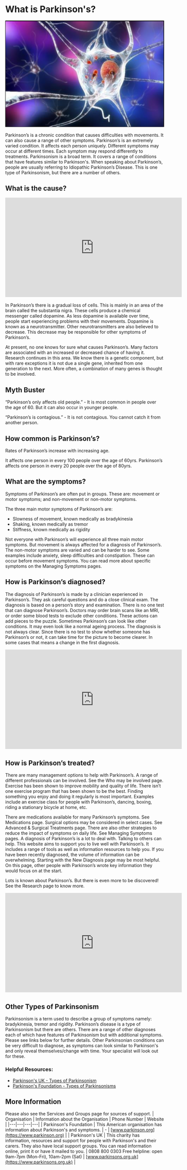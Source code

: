# What is Parkinson's?

<img src="https://raw.githubusercontent.com/parkinsons-toolkit/app-content/refs/heads/main/images/brain-dopamine.png" alt="Brain diagram showing dopamine pathways in Parkinson's disease" class="hero-image">

Parkinson’s is a chronic condition that causes difficulties with movements. It can also cause a range of other symptoms. Parkinson’s is an extremely varied condition. It affects each person uniquely. Different symptoms may occur at different times. Each symptom may respond differently to treatments.
Parkinsonism is a broad term. It covers a range of conditions that have features similar to Parkinson's. When speaking about Parkinson’s, people are usually referring to Idiopathic Parkinson’s Disease. This is one type of Parkinsonism, but there are a number of others.

## What is the cause?

<div class="video-container">
<iframe width="560" height="315" src="https://www.youtube.com/embed/ikVplhl5zZw" title="YouTube video player" frameborder="0" allow="accelerometer; autoplay; clipboard-write; encrypted-media; gyroscope; picture-in-picture; web-share" allowfullscreen></iframe>
</div>

In Parkinson’s there is a gradual loss of cells. This is mainly in an area of the brain called the substantia nigra. These cells produce a chemical messenger called dopamine. As less dopamine is available over time, people start experiencing problems with their movements. Dopamine is known as a neurotransmitter. Other neurotransmitters are also believed to decrease. This decrease may be responsible for other symptoms of Parkinson’s.

At present, no one knows for sure what causes Parkinson’s. Many factors are associated with an increased or decreased chance of having it. Research continues in this area. We know there is a genetic component, but with rare exceptions it is not due a single gene, inherited from one generation to the next. More often, a combination of many genes is thought to be involved.

## Myth Buster

“Parkinson’s only affects old people.” - It is most common in people over the age of 60. But it can also occur in younger people.

“Parkinson’s is contagious.” - It is not contagious. You cannot catch it from another person.

## How common is Parkinson’s?

Rates of Parkinson’s increase with increasing age.

It affects one person in every 100 people over the age of 60yrs. Parkinson’s affects one person in every 20 people over the age of 80yrs.

## What are the symptoms?

Symptoms of Parkinson’s are often put in groups. These are: movement or motor symptoms; and non-movement or non-motor symptoms.

The three main motor symptoms of Parkinson’s are:

- Slowness of movement, known medically as bradykinesia
- Shaking, known medically as tremor
- Stiffness, known medically as rigidity

Not everyone with Parkinson’s will experience all three main motor symptoms. But movement is always affected for a diagnosis of Parkinson’s. The non-motor symptoms are varied and can be harder to see. Some examples include anxiety, sleep difficulties and constipation. These can occur before movement symptoms. You can read more about specific symptoms on the Managing Symptoms pages.

## How is Parkinson’s diagnosed?

The diagnosis of Parkinson’s is made by a clinician experienced in Parkinson’s. They ask careful questions and do a close clinical exam. The diagnosis is based on a person’s story and examination. There is no one test that can diagnose Parkinson’s. Doctors may order brain scans like an MRI, or order some blood tests to exclude other conditions. These actions can add pieces to the puzzle. Sometimes Parkinson’s can look like other conditions. It may even look like a normal ageing process. The diagnosis is not always clear. Since there is no test to show whether someone has Parkinson’s or not, it can take time for the picture to become clearer. In some cases that means a change in the first diagnosis.

<div class="video-container">
<iframe width="560" height="315" src="https://www.youtube.com/embed/EI6Ld6IWFys" title="YouTube video player" frameborder="0" allow="accelerometer; autoplay; clipboard-write; encrypted-media; gyroscope; picture-in-picture; web-share" allowfullscreen></iframe>
</div>

## How is Parkinson’s treated?

There are many management options to help with Parkinson’s. A range of different professionals can be involved. See the Who may be involved page. Exercise has been shown to improve mobility and quality of life. There isn’t one exercise program that has been shown to be the best. Finding something you enjoy and doing it regularly is most important. Examples include an exercise class for people with Parkinson’s, dancing, boxing, riding a stationary bicycle at home, etc.

There are medications available for many Parkinson’s symptoms. See Medications page. Surgical options may be considered in select cases. See Advanced & Surgical Treatments page. There are also other strategies to reduce the impact of symptoms on daily life. See Managing Symptoms pages. A diagnosis of Parkinson’s is a lot to deal with. Talking to others can help. This website aims to support you to live well with Parkinson’s. It includes a range of tools as well as information resources to help you. If you have been recently diagnosed, the volume of information can be overwhelming. Starting with the New Diagnosis page may be most helpful. On this page, other people with Parkinson’s wrote key information they would focus on at the start.

Lots is known about Parkinson’s. But there is even more to be discovered! See the Research page to know more.

<div class="video-container">
<iframe width="560" height="315" src="https://www.youtube.com/embed/4B4XYDc67Xk" title="YouTube video player" frameborder="0" allow="accelerometer; autoplay; clipboard-write; encrypted-media; gyroscope; picture-in-picture; web-share" allowfullscreen></iframe>
</div>

## Other Types of Parkinsonism

Parkinsonism is a term used to describe a group of symptoms namely: bradykinesia, tremor and rigidity. Parkinson’s disease is a type of Parkinsonism but there are others. There are a range of other diagnoses each of which have features of Parkinsonism but with additional symptoms. Please see links below for further details. Other Parkinsonian conditions can be very difficult to diagnose, as symptoms can look similar to Parkinson's and only reveal themselves/change with time. Your specialist will look out for these.

### Helpful Resources:

- [Parkinson's UK - Types of Parkinsonism](https://www.parkinsons.org.uk/information-and-support/types-parkinsonism)
- [Parkinson's Foundation - Types of Parkinsonisms](https://www.parkinson.org/understanding-parkinsons/what-is-parkinsons/types-parkinsonisms)

## More Information

Please also see the Services and Groups page for sources of support.
| Organisation | Information about the Organisation | Phone Number | Website |
|---|---|---|---|
| Parkinson's Foundation | This American organisation has information about Parkinson's and symptoms. | - | [www.parkinson.org](https://www.parkinson.org) |
| Parkinson's UK | This charity has information, resources and support for people with Parkinson's and their carers. They also have local support groups. You can read information online, print it or have it mailed to you. | 0808 800 0303 Free helpline: open 9am-7pm (Mon-Fri), 10am-2pm (Sat) | [www.parkinsons.org.uk](https://www.parkinsons.org.uk) |
